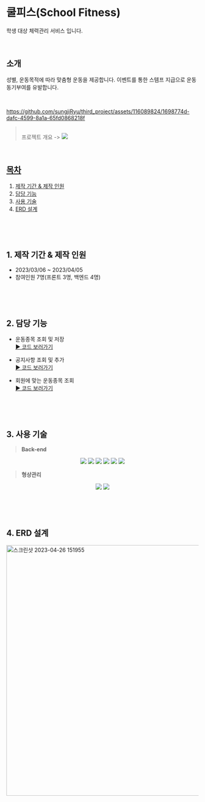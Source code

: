 # 쿨피스(School Fitness)

학생 대상 체력관리 서비스 입니다.

<br>

## 소개
성별, 운동목적에 따라 맞춤형 운동을 제공합니다.
이벤트를 통한 스템프 지급으로 운동 동기부여를 유발합니다.

<br>

https://github.com/sungjiRyu/third_project/assets/116089824/1698774d-dafc-4599-8a1a-65fd0868218f

><br> 프로젝트 개요 -> <a href="https://github.com/sungjiRyu/third_project/files/11264367/3.prj.pdf"><img src="https://img.shields.io/badge/PPT-F46D01?style=flat&logo=PPT&logoColor=white" /></a>
<a href="https://www.canva.com/design/DAFZamFxwmY/80jjBzyxkYYnk9qE58kZ1g/view?utm_content=DAFZamFxwmY&utm_campaign=designshare&utm_medium=link&utm_source=publishsharelink" target="_blank">

<br>



  
## 목차
1. [제작 기간 & 제작 인원](#1-제작-기간--제작-인원)
2. [담당 기능](#2-담당-기능)
3. [사용 기술](#3-사용-기술)
4. [ERD 설계](#4-erd-설계)


<br><br><br>

## 1. 제작 기간 & 제작 인원
- 2023/03/06 ~ 2023/04/05
- 참여인원 7명(프론트 3명, 백엔드 4명)
  

<br><br><br>

## 2. 담당 기능


- 운동종목 조회 및 저장  
  [▶ 코드 보러가기](https://github.com/sungjiRyu/third_project/blob/6b8f97807ddfd4a270b5923ab340fdfd7a7022b4/src/main/java/com/third_project/third_project/main/service/ExcriseService.java#L34)
 
- 공지사항 조회 및 추가  
  [▶ 코드 보러가기](https://github.com/sungjiRyu/third_project/blob/6b8f97807ddfd4a270b5923ab340fdfd7a7022b4/src/main/java/com/third_project/third_project/Admin/service/NoticeAdminService.java#L23)

- 회원에 맞는 운동종목 조회  
  [▶ 코드 보러가기](https://github.com/sungjiRyu/third_project/blob/6b8f97807ddfd4a270b5923ab340fdfd7a7022b4/src/main/java/com/third_project/third_project/main/service/LevelExService.java#L27)
  

<br><br><br>

## 3. 사용 기술
>**Back-end**<br>
<div align=center>
  <img src="https://img.shields.io/badge/Java-007396?style=flat&logo=Conda-Forge&logoColor=white" />
  <img src="https://img.shields.io/badge/MySQL-4479A1?style=flat&logo=MySQL&logoColor=white"/>
  <img src="https://img.shields.io/badge/Spring Boot-6DB33F?style=flat&logo=Spring Boot&logoColor=white"/>
  <img src="https://img.shields.io/badge/Gradle-02303A?style=flat&logo=Gradle&logoColor=white"/>
  <img src="https://img.shields.io/badge/JPA-59666C?style=flat&logo=JPA&logoColor=white"/>
  <img src="https://img.shields.io/badge/Tomcat-F8DC75?style=flat&logo=Apache Tomcat&logoColor=white"/>
</div>

>**형상관리**<br>
<div align=center>
<img src="https://img.shields.io/badge/GitHub-181717?style=for-the-flat&logo=GitHub&logoColor=white">
<img src="https://img.shields.io/badge/Git-F05032?style=for-the-flat&logo=Git&logoColor=white">
</div>

<br><br><br>

## 4. ERD 설계

<img width="655" alt="스크린샷 2023-04-26 151955" src="https://user-images.githubusercontent.com/116089824/234486598-7bae3554-33de-4355-b1ba-6fe3eb6656b9.png">




